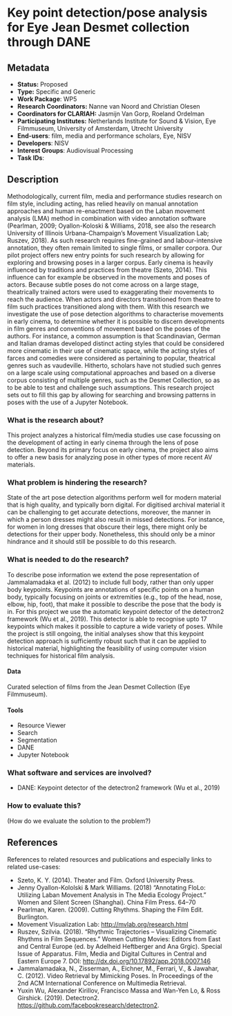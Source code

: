 # Key point detection/pose analysis for Eye Jean Desmet collection through DANE

## Metadata

* **Status:**  Proposed
* **Type:** Specific and Generic
* **Work Package**: WP5
* **Research Coordinators:**  Nanne van Noord and Christian Olesen
* **Coordinators for CLARIAH:**  Jasmijn Van Gorp, Roeland Ordelman
* **Participating Institutes:** Netherlands Institute for Sound & Vision, Eye Filmmuseum, University of Amsterdam, Utrecht University
* **End-users**: film, media and performance scholars, Eye, NISV
* **Developers**: NISV
* **Interest Groups**: Audiovisual Processing
* **Task IDs**:

## Description

Methodologically, current film, media and performance studies research on film style, including acting, has relied heavily on manual annotation approaches and human re-enactment based on the Laban movement analysis (LMA) method in combination with video annotation software (Pearlman, 2009; Oyallon-Koloski & Williams, 2018, see also the research University of Illinois Urbana-Champaign’s Movement Visualization Lab; Ruszev, 2018). As such research requires fine-grained and labour-intensive annotation, they often remain limited to single films, or smaller corpora. Our pilot project offers new entry points for such research by allowing for exploring and browsing poses in a larger corpus. Early cinema is heavily influenced by traditions and practices from theatre (Szeto, 2014). This influence can for example be observed in the movements and poses of actors. Because subtle poses do not come across on a large stage, theatrically trained actors were used to exaggerating their movements to reach the audience. When actors and directors transitioned from theatre to film such practices transitioned along with them. With this research we investigate the use of pose detection algorithms to characterise movements in early cinema, to determine whether it is possible to discern developments in film genres and conventions of movement based on the poses of the authors. For instance, a common assumption is that Scandinavian, German and Italian dramas developed distinct acting styles that could be considered more cinematic in their use of cinematic space, while the acting styles of farces and comedies were considered as pertaining to popular, theatrical genres such as vaudeville. Hitherto, scholars have not studied such genres on a large scale using computational approaches and based on a diverse corpus consisting of multiple genres, such as the Desmet Collection, so as to be able to test and challenge such assumptions. This research project sets out to fill this gap by allowing for searching and browsing patterns in poses with the use of a Jupyter Notebook.

### What is the research about?

This project analyzes a historical film/media studies use case focussing on the development of acting in early cinema through the lens of pose detection. Beyond its primary focus on early cinema, the project also aims to offer a new basis for analyzing pose in other types of more recent AV materials.

### What problem is hindering the research?

State of the art pose detection algorithms perform well for modern material that is high quality, and typically born digital. For digitised archival material it can be challenging to get accurate detections, moreover, the manner in which a person dresses might also result in missed detections. For instance, for women in long dresses that obscure their legs, there might only be detections for their upper body. Nonetheless, this should only be a minor hindrance and it should still be possible to do this research.


### What is needed to do the research?

To describe pose information we extend the pose representation of Jammalamadaka et al. (2012) to include full body, rather than only upper body keypoints. Keypoints are annotations of specific points on a human body, typically focusing on joints or extremities (e.g., top of the head, nose, elbow, hip, foot), that make it possible to describe the pose that the body is in. For this project we use the automatic keypoint detector of the detectron2 framework (Wu et al., 2019). This detector is able to recognise upto 17 keypoints which makes it possible to capture a wide variety of poses. While the project is still ongoing, the initial analyses show that this keypoint detection approach is sufficiently robust such that it can be applied to historical material, highlighting the feasibility of using computer vision techniques for historical film analysis.


#### Data

Curated selection of films from the Jean Desmet Collection (Eye Filmmuseum).


#### Tools

- Resource Viewer
- Search
- Segmentation
- DANE
- Jupyter Notebook


### What software and services are involved?

- DANE: Keypoint detector of the detectron2 framework (Wu et al., 2019)

### How to evaluate this?

(How do we evaluate the solution to the problem?)

## References

References to related resources and publications and especially links to related use-cases:

* Szeto, K. Y. (2014). Theater and Film. Oxford University Press.
* Jenny Oyallon-Kololski & Mark Williams. (2018)  “Annotating FloLo: Utilizing Laban Movement Analysis in The Media Ecology Project.” Women and Silent Screen (Shanghai). China Film Press. 64–70
* Pearlman, Karen. (2009). Cutting Rhythms. Shaping the Film Edit. Burlington.
* Movement Visualization Lab: http://mvlab.org/research.html
* Ruszev, Szilvia. (2018). “Rhythmic Trajectories – Visualizing Cinematic Rhythms in Film Sequences.” Women Cutting Movies: Editors from East and Central Europe (ed. by Adelheid Heftberger and Ana Grgic). Special Issue of Apparatus. Film, Media and Digital Cultures in Central and Eastern Europe 7. DOI: http://dx.doi.org/10.17892/app.2018.0007.146
* Jammalamadaka, N., Zisserman, A., Eichner, M., Ferrari, V., & Jawahar, C. (2012). Video Retrieval by Mimicking Poses. In Proceedings of the 2nd ACM International Conference on Multimedia Retrieval.
* Yuxin Wu, Alexander Kirillov, Francisco Massa and Wan-Yen Lo, & Ross Girshick. (2019). Detectron2. https://github.com/facebookresearch/detectron2.
